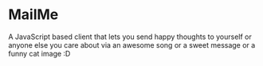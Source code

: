 # MailMe
A JavaScript based client that lets you send happy thoughts to yourself or anyone else you care about via an awesome song or a sweet message or a funny cat image :D
